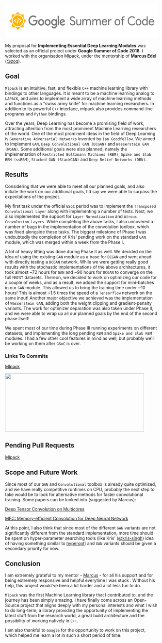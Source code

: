 <p align="center">
  <img width="556" height="112" src="https://github.com/ShikharJ/GSoC-2018-Work-Report/blob/master/src/gsoc.png">
</p>

My proposal for **Implementing Essential Deep Learning Modules** was selected as an official project under **Google Summer of Code 2018**. I worked with the organisation [Mlpack](https://github.com/mlpack/), under the mentorship of **Marcus Edel** ([@zoq](https://github.com/zoq)).

## Goal

`Mlpack` is an intuitive, fast, and flexible `C++` machine learning library with bindings to other languages. It is meant to be a machine learning analog to `LAPACK`, and aims to implement a wide array of machine learning methods and functions as a "swiss army knife" for machine learning researchers. In addition to its powerful `C++` interface, mlpack also provides command-line programs and `Python` bindings.

Over the years, Deep Learning has become a promising field of work, attracting attention from the most prominent Machine Learning researchers of the world. One of the most prominent ideas in the field of Deep Learning is `Generative Adversarial Networks` invented by `Ian Goodfellow`. We aimed to implement `GAN`, `Deep Convolutional GAN (DCGAN)` and `Wasserstein GAN (WGAN)`. Some additional goals were also planned, namely the implementation of `Restricted Boltzmann Machines (RBM)`, `Spike and Slab RBM (ssRBM)`, `Stacked GAN (StackGAN)` and `Deep Belief Networks (DBN)`.

## Results

Considering that we were able to meet all our planned goals, and also initiate the work on our additional goals, I'd say we were able to surpass the expectations of the project.

My first task under the official `GSoC` period was to implement the `Transposed Convolutional Layer` along with implementing a number of tests. Next, we also implemented the support for `Layer Normalization` and `Atrous Convolution Layers`. While completing the above tasks, I also uncovered a number of bugs in the implementation of the convolution toolbox, which was fixed alongside these tasks. The biggest milestone of Phase I was undoubtedly the completion of Kris' pending work on the standard `GAN` module, which was merged within a week from the Phase I. 

A lot of heavy lifting was done during Phase II as well. We decided on the idea of using the existing `GAN` module as a base for `DCGAN` and went ahead with directly testing a `DCGAN` network. While we were getting really good results with the stochastic implementations of the above architectures, it took almost ~72 hours for `GAN` and ~90 hours for `DCGAN` to converge on the full `MNIST` datasets. Thereon, we decided to work on optimizing our code for a couple of weeks, and as a result, we added the support for mini-batches in our `GAN` module. This allowed us to bring the training time under ~10 hours! This is almost ~1.5 times the speed of a `Tensorflow` network on the same input! Another major objective we achieved was the implementation of `Wasserstein GAN`, adding both the weight clipping and gradient-penalty variants. The work for optimizer separation was also taken under Phase II, and we were able to wrap up all our planned goals by the end of the second phase itself!

We spent most of our time during Phase III running experiments on different datasets, and implementing the long pending `RBM` and `Spike and Slab RBM` modules. I had a few other cool features in mind as well, but probably we'll be working on them after `GSoC` is over.

### Links To Commits

[Mlpack](https://github.com/mlpack/mlpack/commits?author=shikharj)

<p align="left">
  <img width="458" height="193" src="https://github.com/ShikharJ/GSoC-2017-Work-Report/blob/master/src/mlpack.jpg">
</p>

## Pending Pull Requests

[Mlpack](https://github.com/mlpack/mlpack/pulls/ShikharJ)

## Scope and Future Work

Since most of our `GAN` and `Convolutional` toolbox is already quite optimized, and we have really competitive runtimes on CPU, probably the next step to take would be to look for alternative methods for faster convolutional training. Some papers can be looked into (suggested by Marcus):

[Deep Tensor Convolution on Multicores](http://proceedings.mlr.press/v70/budden17a.html)

[MEC: Memory-efficient Convolution for Deep Neural Network](http://proceedings.mlr.press/v70/cho17a.html)

At this point, I also think that since most of the different `GAN` variants are not significantly different from the standard implementation, more time should be spent on hyper-parameter searching tools (like Kris' ([@kris-singh](https://github.com/kris-singh)) idea of having something similar to [hyperopt](https://github.com/hyperopt/hyperopt)) and `GAN` variants should be given a secondary priority for now.

## Conclusion

I am extremely grateful to my mentor - [Marcus](https://github.com/zoq) - for all his support and for being extremely responsive and helpful everytime I was stuck . Without his help, this project would've been a lot harder and a lot less fun to do.

`Mlpack` was the first Machine Learning library that I contributed to, and the journey has been simply amazing. I have finally come across an Open-Source project that aligns deeply with my personal interests and what I wish to do long-term, a library providing the opportunity of implementing the latest stuff from the research world, a great build architecture and the possibility of working natively in `C++`.

I am also thankful to `Google` for the opportunity to work on this project, which helped me learn a lot in such a short period of time.
